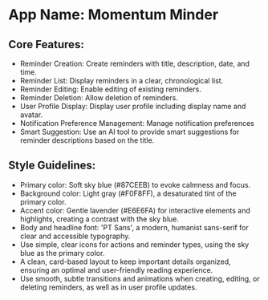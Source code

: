 # **App Name**: Momentum Minder

## Core Features:

- Reminder Creation: Create reminders with title, description, date, and time.
- Reminder List: Display reminders in a clear, chronological list.
- Reminder Editing: Enable editing of existing reminders.
- Reminder Deletion: Allow deletion of reminders.
- User Profile Display: Display user profile including display name and avatar.
- Notification Preference Management: Manage notification preferences
- Smart Suggestion: Use an AI tool to provide smart suggestions for reminder descriptions based on the title.

## Style Guidelines:

- Primary color: Soft sky blue (#87CEEB) to evoke calmness and focus.
- Background color: Light gray (#F0F8FF), a desaturated tint of the primary color.
- Accent color: Gentle lavender (#E6E6FA) for interactive elements and highlights, creating a contrast with the sky blue.
- Body and headline font: 'PT Sans', a modern, humanist sans-serif for clear and accessible typography.
- Use simple, clear icons for actions and reminder types, using the sky blue as the primary color.
- A clean, card-based layout to keep important details organized, ensuring an optimal and user-friendly reading experience.
- Use smooth, subtle transitions and animations when creating, editing, or deleting reminders, as well as in user profile updates.